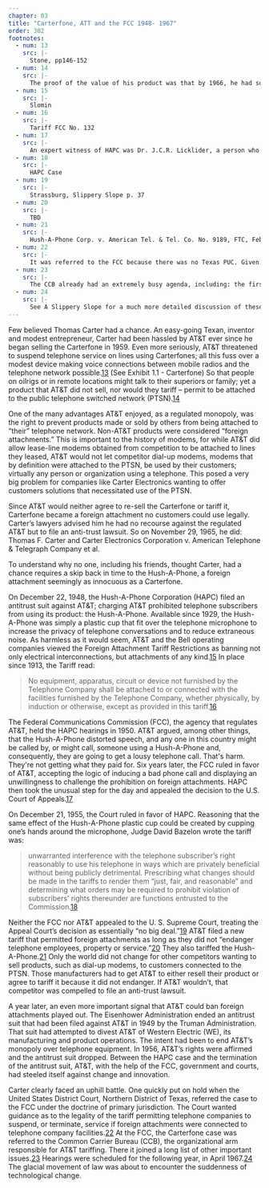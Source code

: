 ```yaml
---
chapter: 03
title: "Carterfone, ATT and the FCC 1948- 1967"
order: 302
footnotes:
  - num: 13
    src: |-
      Stone, pp146-152
  - num: 14
    src: |- 
      The proof of the value of his product was that by 1966, he had sold nearly 3,500 Carterfones. See Slippery Slope 
  - num: 15
    src: |- 
      Slomin
  - num: 16
    src: |-  
      Tariff FCC No. 132 
  - num: 17
    src: |- 
      An expert witness of HAPC was Dr. J.C.R. Licklider, a person who will be prominent in this history. 
  - num: 18
    src: |-
      HAPC Case 
  - num: 19
    src: |-
      Strassburg, Slippery Slope p. 37 
  - num: 20
    src: |- 
      TBD
  - num: 21
    src: |- 
      Hush-A-Phone Corp. v. American Tel. & Tel. Co. No. 9189, FTC, Feb. 6, 1957 
  - num: 22
    src: |-  
      It was referred to the FCC because there was no Texas PUC. Given the nature of the case, it is certain to have found its way to the FCC, although under different conditions. 
  - num: 23
    src: |- 
      The CCB already had an extremely busy agenda, including: the first ever general rate inquiry of AT&T, begun in 1965; the Telpak tariff controversy, initiated in 1961 (this issue alone will take twenty years to resolve); a request by Microwave Communications, Inc. (MCI) for a license to offer common carrier services between St. Louis and Chicago in competition with AT&T, filed in 1963; the just launched domestic satellite inquiry. 
  - num: 24
    src: |-  
      See A Slippery Slope for a much more detailed discussion of these issues and more. 
---
```


Few believed Thomas Carter had a chance. An easy-going Texan, inventor and modest entrepreneur, Carter had been hassled by AT&T ever since he began selling the Carterfone in 1959. Even more seriously, AT&T threatened to suspend telephone service on lines using Carterfones; all this fuss over a modest device making voice connections between mobile radios and the telephone network possible.<a name="fnloc13" href="#fn13">13</a> (See Exhibit 1.1 - Carterfone) So that people on oilrigs or in remote locations might talk to their superiors or family; yet a product that AT&T did not sell, nor would they tariff – permit to be attached to the public telephone switched network (PTSN).<a name="fnloc14" href="#fn14">14</a>

One of the many advantages AT&T enjoyed, as a regulated monopoly, was the right to prevent products made or sold by others from being attached to “their” telephone network. Non-AT&T products were considered “foreign attachments.” This is important to the history of modems, for while AT&T did allow lease-line modems obtained from competition to be attached to lines they leased, AT&T would not let competitor dial-up modems, modems that by definition were attached to the PTSN, be used by their customers; virtually any person or organization using a telephone. This posed a very big problem for companies like Carter Electronics wanting to offer customers solutions that necessitated use of the PTSN.

Since AT&T would neither agree to re-sell the Carterfone or tariff it, Carterfone became a foreign attachment no customers could use legally. Carter’s lawyers advised him he had no recourse against the regulated AT&T but to file an anti-trust lawsuit. So on November 29, 1965, he did: Thomas F. Carter and Carter Electronics Corporation v. American Telephone & Telegraph Company et al.

To understand why no one, including his friends, thought Carter, had a chance requires a skip back in time to the Hush-A-Phone, a foreign attachment seemingly as innocuous as a Carterfone.

On December 22, 1948, the Hush-A-Phone Corporation (HAPC) filed an antitrust suit against AT&T; charging AT&T prohibited telephone subscribers from using its product: the Hush-A-Phone. Available since 1929, the Hush-A-Phone was simply a plastic cup that fit over the telephone microphone to increase the privacy of telephone conversations and to reduce extraneous noise. As harmless as it would seem, AT&T and the Bell operating companies viewed the Foreign Attachment Tariff Restrictions as banning not only electrical interconnections, but attachments of any kind.<a name="fnloc15" href="#fn15">15</a> In place since 1913, the Tariff read:

>No equipment, apparatus, circuit or device not furnished by the Telephone Company shall be attached to or connected with the facilities furnished by the Telephone Company, whether physically, by induction or otherwise, except as provided in this tariff.<a name="fnloc16" href="#fn16">16</a>

The Federal Communications Commission (FCC), the agency that regulates AT&T, held the HAPC hearings in 1950. AT&T argued, among other things, that the Hush-A-Phone distorted speech, and any one in this country might be called by, or might call, someone using a Hush-A-Phone and, consequently, they are going to get a lousy telephone call. That's harm. They're not getting what they paid for. Six years later, the FCC ruled in favor of AT&T, accepting the logic of inducing a bad phone call and displaying an unwillingness to challenge the prohibition on foreign attachments. HAPC then took the unusual step for the day and appealed the decision to the U.S. Court of Appeals.<a name="fnloc17" href="#fn17">17</a>

On December 21, 1955, the Court ruled in favor of HAPC. Reasoning that the same effect of the Hush-A-Phone plastic cup could be created by cupping one’s hands around the microphone, Judge David Bazelon wrote the tariff was:

>unwarranted interference with the telephone subscriber’s right reasonably to use his telephone in ways which are privately beneficial without being publicly detrimental. Prescribing what changes should be made in the tariffs to render them “just, fair, and reasonable” and determining what orders may be required to prohibit violation of subscribers’ rights thereunder are functions entrusted to the Commission.<a name="fnloc18" href="#fn18">18</a>

Neither the FCC nor AT&T appealed to the U. S. Supreme Court, treating the Appeal Court’s decision as essentially “no big deal.”<a name="fnloc19" href="#fn19">19</a>  AT&T filed a new tariff that permitted foreign attachments as long as they did not “endanger telephone employees, property or service.”<a name="fnloc20" href="#fn20">20</a> They also tariffed the Hush-A-Phone.<a name="fnloc21" href="#fn21">21</a>  Only the world did not change for other competitors wanting to sell products, such as dial-up modems, to customers connected to the PTSN. Those manufacturers had to get AT&T to either resell their product or agree to tariff it because it did not endanger. If AT&T wouldn’t, that competitor was compelled to file an anti-trust lawsuit.

A year later, an even more important signal that AT&T could ban foreign attachments played out. The Eisenhower Administration ended an antitrust suit that had been filed against AT&T in 1949 by the Truman Administration. That suit had attempted to divest AT&T of Western Electric (WE), its manufacturing and product operations. The intent had been to end AT&T’s monopoly over telephone equipment. In 1956, AT&T’s rights were affirmed and the antitrust suit dropped. Between the HAPC case and the termination of the antitrust suit, AT&T, with the help of the FCC, government and courts, had steeled itself against change and innovation.

Carter clearly faced an uphill battle. One quickly put on hold when the United States District Court, Northern District of Texas, referred the case to the FCC under the doctrine of primary jurisdiction. The Court wanted guidance as to the legality of the tariff permitting telephone companies to suspend, or terminate, service if foreign attachments were connected to telephone company facilities.<a name="fnloc22" href="#fn22">22</a>  At the FCC, the Carterfone case was referred to the Common Carrier Bureau (CCB), the organizational arm responsible for AT&T tariffing. There it joined a long list of other important issues.<a name="fnloc23" href="#fn23">23</a>  Hearings were scheduled for the following year, in April 1967.<a name="fnloc24" href="#fn24">24</a>  The glacial movement of law was about to encounter the suddenness of technological change.
